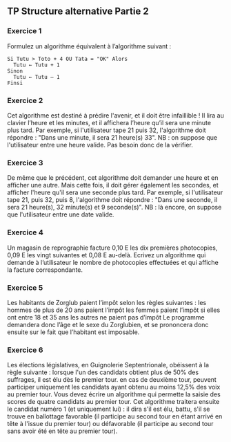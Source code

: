 ## TP Structure alternative Partie 2

### Exercice 1

Formulez un algorithme équivalent à l’algorithme suivant :
```
Si Tutu > Toto + 4 OU Tata = "OK" Alors
  Tutu ← Tutu + 1
Sinon
  Tutu ← Tutu – 1
Finsi
``` 

### Exercice 2

Cet algorithme est destiné à prédire l'avenir, et il doit être infaillible !
Il lira au clavier l’heure et les minutes, et il affichera l’heure qu’il sera une minute plus tard. 
Par exemple, si l'utilisateur tape 21 puis 32, l'algorithme doit répondre :
"Dans une minute, il sera 21 heure(s) 33".
NB : on suppose que l'utilisateur entre une heure valide. Pas besoin donc de la vérifier.

### Exercice 3

De même que le précédent, cet algorithme doit demander une heure et en afficher une autre. 
Mais cette fois, il doit gérer également les secondes, et afficher l'heure qu'il sera une seconde plus tard.
Par exemple, si l'utilisateur tape 21, puis 32, puis 8, l'algorithme doit répondre : 
"Dans une seconde, il sera 21 heure(s), 32 minute(s) et 9 seconde(s)".
NB : là encore, on suppose que l'utilisateur entre une date valide.

### Exercice 4

Un magasin de reprographie facture 0,10 E les dix premières photocopies, 0,09 E les vingt suivantes et 0,08 E au-delà. 
Ecrivez un algorithme qui demande à l’utilisateur le nombre de photocopies effectuées et qui affiche la facture correspondante.

### Exercice 5

Les habitants de Zorglub paient l’impôt selon les règles suivantes :
les hommes de plus de 20 ans paient l’impôt
les femmes paient l’impôt si elles ont entre 18 et 35 ans
les autres ne paient pas d’impôt
Le programme demandera donc l’âge et le sexe du Zorglubien, et se prononcera donc ensuite sur le fait que l’habitant est imposable.

### Exercice 6

Les élections législatives, en Guignolerie Septentrionale, obéissent à la règle suivante :
lorsque l'un des candidats obtient plus de 50% des suffrages, il est élu dès le premier tour.
en cas de deuxième tour, peuvent participer uniquement les candidats ayant obtenu au moins 12,5% des voix au premier tour.
Vous devez écrire un algorithme qui permette la saisie des scores de quatre candidats au premier tour. 
Cet algorithme traitera ensuite le candidat numéro 1 (et uniquement lui) : 
il dira s'il est élu, battu, s'il se trouve en ballottage favorable (il participe au second tour en étant arrivé en tête à l'issue du premier tour) 
ou défavorable (il participe au second tour sans avoir été en tête au premier tour).
